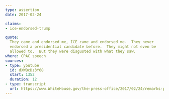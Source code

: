 ```yaml
---
type: assertion
date: 2017-02-24

claims:
- ice-endorsed-trump

quote:
  They came and endorsed me, ICE came and endorsed me.  They never
  endorsed a presidential candidate before.  They might not even be
  allowed to.  But they were disgusted with what they saw.
where: CPAC speech
sources:
- type: youtube
  id: dXWBcDz3Y68
  start: 1352
  duration: 12
- type: transcript
  url: https://www.WhiteHouse.gov/the-press-office/2017/02/24/remarks-president-trump-conservative-political-action-conference
---
```

